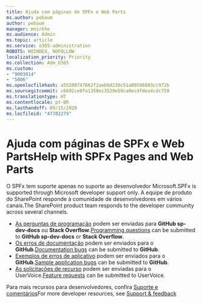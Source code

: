 ```yaml
---
title: Ajuda com páginas de SPFx e Web Parts
ms.author: pebaum
author: pebaum
manager: mnirkhe
ms.audience: Admin
ms.topic: article
ms.service: o365-administration
ROBOTS: NOINDEX, NOFOLLOW
localization_priority: Priority
ms.collection: Adm_O365
ms.custom:
- "9003014"
- "5806"
ms.openlocfilehash: a55208747662f2aebbd230c51a00596893cc972b
ms.sourcegitcommit: c6692ce0fa1358ec3529e59ca0ecdfdea4cdc759
ms.translationtype: HT
ms.contentlocale: pt-BR
ms.lasthandoff: 09/15/2020
ms.locfileid: "47782279"
---
```

# <a name="help-with-spfx-pages-and-web-parts"></a><span data-ttu-id="7af04-102">Ajuda com páginas de SPFx e Web Parts</span><span class="sxs-lookup"><span data-stu-id="7af04-102">Help with SPFx Pages and Web Parts</span></span>

<span data-ttu-id="7af04-103">O SPFx tem suporte apenas no suporte ao desenvolvedor Microsoft.</span><span class="sxs-lookup"><span data-stu-id="7af04-103">SPFx is supported through Microsoft developer support only.</span></span> <span data-ttu-id="7af04-104">A equipe de produto do SharePoint responde à comunidade de desenvolvedores em vários canais.</span><span class="sxs-lookup"><span data-stu-id="7af04-104">The SharePoint product team responds to the developer community across several channels.</span></span>

- <span data-ttu-id="7af04-105">[As perguntas de programação](https://docs.microsoft.com/sharepoint/dev/support-feedback#programming-questions) podem ser enviadas para **GitHub sp-dev-docs** ou **Stack Overflow**.</span><span class="sxs-lookup"><span data-stu-id="7af04-105">[Programming questions](https://docs.microsoft.com/sharepoint/dev/support-feedback#programming-questions)  can be submitted to  **GitHub sp-dev-docs**  or  **Stack Overflow**.</span></span>
- <span data-ttu-id="7af04-106">[Os erros de documentação](https://docs.microsoft.com/sharepoint/dev/support-feedback#documentation-bugs) podem ser enviados para o **GitHub**.</span><span class="sxs-lookup"><span data-stu-id="7af04-106">[Documentation bugs](https://docs.microsoft.com/sharepoint/dev/support-feedback#documentation-bugs)  can be submitted to **GitHub**.</span></span>
- <span data-ttu-id="7af04-107">[Exemplos de erros de aplicativo](https://docs.microsoft.com/sharepoint/dev/support-feedback#sample-application-bugs) podem ser enviados para o **GitHub**.</span><span class="sxs-lookup"><span data-stu-id="7af04-107">[Sample application bugs](https://docs.microsoft.com/sharepoint/dev/support-feedback#sample-application-bugs)  can be submitted to  **GitHub**.</span></span>
- <span data-ttu-id="7af04-108">[As solicitações de recurso](https://docs.microsoft.com/sharepoint/dev/support-feedback#feature-requests) podem ser enviadas para o UserVoice.</span><span class="sxs-lookup"><span data-stu-id="7af04-108">[Feature requests](https://docs.microsoft.com/sharepoint/dev/support-feedback#feature-requests)  can be submitted to UserVoice.</span></span>

<span data-ttu-id="7af04-109">Para mais recursos para desenvolvedores, confira [Suporte e comentários](https://docs.microsoft.com/sharepoint/dev/support-feedback)</span><span class="sxs-lookup"><span data-stu-id="7af04-109">For more developer resources, see  [Support & feedback](https://docs.microsoft.com/sharepoint/dev/support-feedback)</span></span>